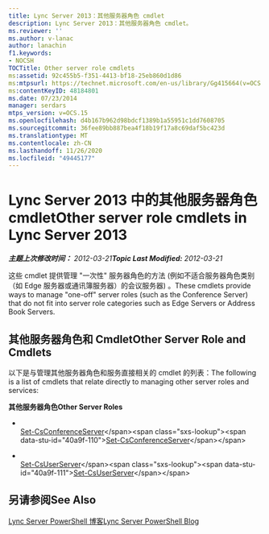 ```yaml
---
title: Lync Server 2013：其他服务器角色 cmdlet
description: Lync Server 2013：其他服务器角色 cmdlet。
ms.reviewer: ''
ms.author: v-lanac
author: lanachin
f1.keywords:
- NOCSH
TOCTitle: Other server role cmdlets
ms:assetid: 92c455b5-f351-4413-bf18-25eb860d1d86
ms:mtpsurl: https://technet.microsoft.com/en-us/library/Gg415664(v=OCS.15)
ms:contentKeyID: 48184801
ms.date: 07/23/2014
manager: serdars
mtps_version: v=OCS.15
ms.openlocfilehash: d4b167b962d98bdcf1389b1a55951c1dd7608705
ms.sourcegitcommit: 36fee89bb887bea4f18b19f17a8c69daf5bc423d
ms.translationtype: MT
ms.contentlocale: zh-CN
ms.lasthandoff: 11/26/2020
ms.locfileid: "49445177"
---
```

# <a name="other-server-role-cmdlets-in-lync-server-2013"></a><span data-ttu-id="40a9f-103">Lync Server 2013 中的其他服务器角色 cmdlet</span><span class="sxs-lookup"><span data-stu-id="40a9f-103">Other server role cmdlets in Lync Server 2013</span></span>

<div data-xmlns="http://www.w3.org/1999/xhtml">

<div class="topic" data-xmlns="http://www.w3.org/1999/xhtml" data-msxsl="urn:schemas-microsoft-com:xslt" data-cs="https://msdn.microsoft.com/">

<div data-asp="https://msdn2.microsoft.com/asp">



</div>

<div id="mainSection">

<div id="mainBody"><span data-ttu-id="40a9f-104">

<span> </span></span><span class="sxs-lookup"><span data-stu-id="40a9f-104">

<span> </span></span></span>

<span data-ttu-id="40a9f-105">_**主题上次修改时间：** 2012-03-21_</span><span class="sxs-lookup"><span data-stu-id="40a9f-105">_**Topic Last Modified:** 2012-03-21_</span></span>

<span data-ttu-id="40a9f-106">这些 cmdlet 提供管理 "一次性" 服务器角色的方法 (例如不适合服务器角色类别（如 Edge 服务器或通讯簿服务器）的会议服务器) 。</span><span class="sxs-lookup"><span data-stu-id="40a9f-106">These cmdlets provide ways to manage "one-off" server roles (such as the Conference Server) that do not fit into server role categories such as Edge Servers or Address Book Servers.</span></span>

<div>

## <a name="other-server-role-and-cmdlets"></a><span data-ttu-id="40a9f-107">其他服务器角色和 Cmdlet</span><span class="sxs-lookup"><span data-stu-id="40a9f-107">Other Server Role and Cmdlets</span></span>

<span data-ttu-id="40a9f-108">以下是与管理其他服务器角色和服务直接相关的 cmdlet 的列表：</span><span class="sxs-lookup"><span data-stu-id="40a9f-108">The following is a list of cmdlets that relate directly to managing other server roles and services:</span></span>

<span data-ttu-id="40a9f-109">**其他服务器角色**</span><span class="sxs-lookup"><span data-stu-id="40a9f-109">**Other Server Roles**</span></span>

  - <span></span>  
    <span data-ttu-id="40a9f-110">[Set-CsConferenceServer](https://technet.microsoft.com/library/Gg398738(v=OCS.15))</span><span class="sxs-lookup"><span data-stu-id="40a9f-110">[Set-CsConferenceServer](https://technet.microsoft.com/library/Gg398738(v=OCS.15))</span></span>

<!-- end list -->

  - <span></span>  
    <span data-ttu-id="40a9f-111">[Set-CsUserServer](https://technet.microsoft.com/library/Gg413026(v=OCS.15))</span><span class="sxs-lookup"><span data-stu-id="40a9f-111">[Set-CsUserServer](https://technet.microsoft.com/library/Gg413026(v=OCS.15))</span></span>

</div>

<div>

## <a name="see-also"></a><span data-ttu-id="40a9f-112">另请参阅</span><span class="sxs-lookup"><span data-stu-id="40a9f-112">See Also</span></span>


[<span data-ttu-id="40a9f-113">Lync Server PowerShell 博客</span><span class="sxs-lookup"><span data-stu-id="40a9f-113">Lync Server PowerShell Blog</span></span>](https://go.microsoft.com/fwlink/p/?linkid=203150)  
  

<span data-ttu-id="40a9f-114"></div>

</div>

<span> </span>

</div>

</div>

</span><span class="sxs-lookup"><span data-stu-id="40a9f-114"></div>

</div>

<span> </span>

</div>

</div>

</span></span></div>

